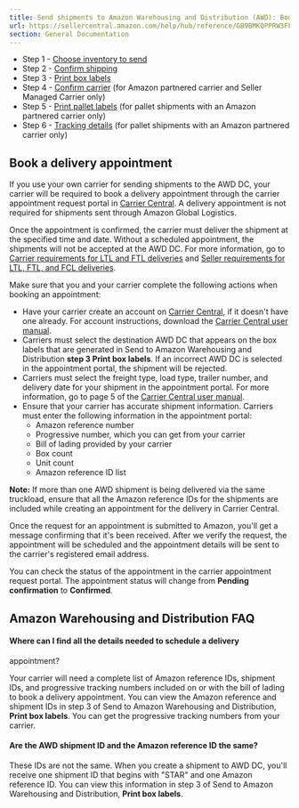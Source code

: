 ```yaml
---
title: Send shipments to Amazon Warehousing and Distribution (AWD): Book a delivery appointment
url: https://sellercentral.amazon.com/help/hub/reference/GB9BMKQPPRW3FFCU
section: General Documentation
---
```


  * Step 1 - [Choose inventory to send](/gp/help/GZLL7RYU2FJRN9BU)
  * Step 2 - [Confirm shipping](/gp/help/GQ6ZR5KNWKRBPT4M)
  * Step 3 - [Print box labels](/gp/help/G48W2EW89MB5SP6H)
  * Step 4 - [Confirm carrier](/gp/help/GQ2DLFVQEYL74ZKW) (for Amazon partnered carrier and Seller Managed Carrier only)
  * Step 5 - [Print pallet labels](/gp/help/G6SSGPBBXX7N8YBB) (for pallet shipments with an Amazon partnered carrier only)
  * Step 6 - [Tracking details](/gp/help/GFJSVA7G3WJGVQW3) (for pallet shipments with an Amazon partnered carrier only)

## Book a delivery appointment

If you use your own carrier for sending shipments to the AWD DC, your carrier
will be required to book a delivery appointment through the carrier
appointment request portal in [Carrier
Central](https://carriercentral.amazon.com/). A delivery appointment is not
required for shipments sent through Amazon Global Logistics.

Once the appointment is confirmed, the carrier must deliver the shipment at
the specified time and date. Without a scheduled appointment, the shipments
will not be accepted at the AWD DC. For more information, go to [Carrier
requirements for LTL and FTL deliveries](/gp/help/G200978420) and [Seller
requirements for LTL, FTL, and FCL deliveries](/gp/help/200978400).

Make sure that you and your carrier complete the following actions when
booking an appointment:

  * Have your carrier create an account on [Carrier Central](https://carriercentral.amazon.com/), if it doesn't have one already. For account instructions, download the [Carrier Central user manual](https://images-na.ssl-images-amazon.com/images/G/01/magicarp/common/Carrier_Central_Manual_USAmazon.pdf). 
  * Carriers must select the destination AWD DC that appears on the box labels that are generated in Send to Amazon Warehousing and Distribution **step 3 Print box labels**. If an incorrect AWD DC is selected in the appointment portal, the shipment will be rejected.
  * Carriers must select the freight type, load type, trailer number, and delivery date for your shipment in the appointment portal. For more information, go to page 5 of the [Carrier Central user manual](https://images-na.ssl-images-amazon.com/images/G/01/magicarp/common/Carrier_Central_Manual_USAmazon.pdf). 
  * Ensure that your carrier has accurate shipment information. Carriers must enter the following information in the appointment portal: 
    * Amazon reference number 
    * Progressive number, which you can get from your carrier
    * Bill of lading provided by your carrier 
    * Box count
    * Unit count
    * Amazon reference ID list 

**Note:** If more than one AWD shipment is being delivered via the same
truckload, ensure that all the Amazon reference IDs for the shipments are
included while creating an appointment for the delivery in Carrier Central.

Once the request for an appointment is submitted to Amazon, you'll get a
message confirming that it's been received. After we verify the request, the
appointment will be scheduled and the appointment details will be sent to the
carrier's registered email address.

You can check the status of the appointment in the carrier appointment request
portal. The appointment status will change from **Pending confirmation** to
**Confirmed**.

## Amazon Warehousing and Distribution FAQ

#### Where can I find all the details needed to schedule a delivery
appointment?

Your carrier will need a complete list of Amazon reference IDs, shipment IDs,
and progressive tracking numbers included on or with the bill of lading to
book a delivery appointment. You can view the Amazon reference and shipment
IDs in step 3 of Send to Amazon Warehousing and Distribution, **Print box
labels**. You can get the progressive tracking numbers from your carrier.

#### Are the AWD shipment ID and the Amazon reference ID the same?

These IDs are not the same. When you create a shipment to AWD DC, you'll
receive one shipment ID that begins with "STAR" and one Amazon reference ID.
You can view this information in step 3 of Send to Amazon Warehousing and
Distribution, **Print box labels**.


